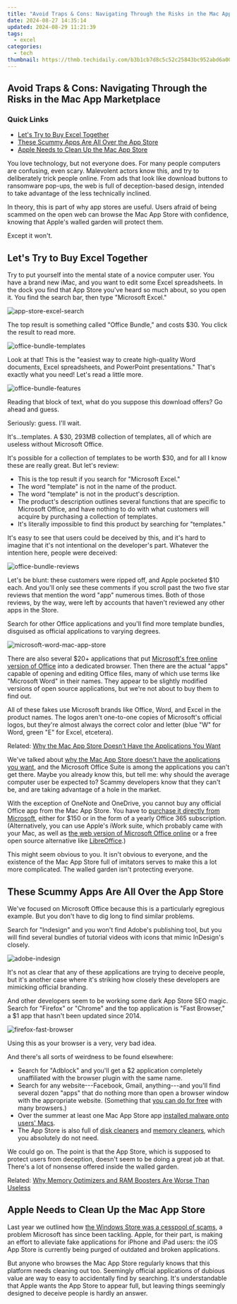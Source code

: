 ```yaml
---
title: "Avoid Traps & Cons: Navigating Through the Risks in the Mac App Marketplace"
date: 2024-08-27 14:35:14
updated: 2024-08-29 11:21:39
tags:
  - excel
categories:
  - tech
thumbnail: https://thmb.techidaily.com/b3b1cb7d8c5c52c25843bc952abd6a00ab0cd811cafc15697aa0c13fd607a950.jpg
---
```


## Avoid Traps & Cons: Navigating Through the Risks in the Mac App Marketplace

### Quick Links

* [Let's Try to Buy Excel Together](https://screen-video-capture.techidaily.com/new-in-2024-revolutionary-methods-for-ipad-audio-logging/)
* [These Scummy Apps Are All Over the App Store](https://ios-unlock.techidaily.com/in-2024-how-to-unlock-iphone-6-plus-without-swiping-up-6-ways-by-drfone-ios/)
* [Apple Needs to Clean Up the Mac App Store](https://unlock-android.techidaily.com/downloading-samfw-frp-tool-30-for-honor-magic-5-lite-by-drfone-android/)

 You love technology, but not everyone does. For many people computers are confusing, even scary. Malevolent actors know this, and try to deliberately trick people online. From ads that look like download buttons to ransomware pop-ups, the web is full of deception-based design, intended to take advantage of the less technically inclined.

 In theory, this is part of why app stores are useful. Users afraid of being scammed on the open web can browse the Mac App Store with confidence, knowing that Apple's walled garden will protect them.

 Except it won't.

##  Let's Try to Buy Excel Together

 Try to put yourself into the mental state of a novice computer user. You have a brand new iMac, and you want to edit some Excel spreadsheets. In the dock you find that App Store you've heard so much about, so you open it. You find the search bar, then type "Microsoft Excel."

![app-store-excel-search](https://static1.howtogeekimages.com/wordpress/wp-content/uploads/2016/11/app-store-excel-search.png) 

 The top result is something called "Office Bundle," and costs $30\. You click the result to read more.

![office-bundle-templates](https://static1.howtogeekimages.com/wordpress/wp-content/uploads/2016/11/office-bundle-templates.png) 

 Look at that! This is the "easiest way to create high-quality Word documents, Excel spreadsheets, and PowerPoint presentations." That's exactly what you need! Let's read a little more.

![office-bundle-features](https://static1.howtogeekimages.com/wordpress/wp-content/uploads/2016/11/office-bundle-features.png) 

 Reading that block of text, what do you suppose this download offers? Go ahead and guess.

 Seriously: guess. I'll wait.

 It's...templates. A $30, 293MB collection of templates, all of which are useless without Microsoft Office.

 It's possible for a collection of templates to be worth $30, and for all I know these are really great. But let's review:

* This is the top result if you search for "Microsoft Excel."
* The word "template" is not in the name of the product.
* The word "template" is not in the product's description.
* The product's description outlines several functions that are specific to Microsoft Office, and have nothing to do with what customers will acquire by purchasing a collection of templates.
* It's literally impossible to find this product by searching for "templates."

 It's easy to see that users could be deceived by this, and it's hard to imagine that it's not intentional on the developer's part. Whatever the intention here, people were deceived:

![office-bundle-reviews](https://static1.howtogeekimages.com/wordpress/wp-content/uploads/2016/11/office-bundle-reviews.png) 

 Let's be blunt: these customers were ripped off, and Apple pocketed $10 each. And you'll only see these comments if you scroll past the two five star reviews that mention the word "app" numerous times. Both of those reviews, by the way, were left by accounts that haven't reviewed any other apps in the Store.

 Search for other Office applications and you'll find more template bundles, disguised as official applications to varying degrees.

![microsoft-word-mac-app-store](https://static1.howtogeekimages.com/wordpress/wp-content/uploads/2016/11/microsoft-word-mac-app-store.png) 

 There are also several $20+ applications that put [Microsoft's free online version of Office](https://instagram-video-files.techidaily.com/updated-in-2024-immortalize-memories-unleash-save-free-magic/) into a dedicated browser. Then there are the actual "apps" capable of opening and editing Office files, many of which use terms like "Microsoft Word" in their names. They appear to be slightly modified versions of open source applications, but we're not about to buy them to find out.

 All of these fakes use Microsoft brands like Office, Word, and Excel in the product names. The logos aren't one-to-one copies of Microsoft's official logos, but they're almost always the correct color and letter (blue "W" for Word, green "E" for Excel, etcetera).

Related: [Why the Mac App Store Doesn’t Have the Applications You Want](https://ai-editing-video.techidaily.com/new-how-to-make-a-tiktok-loop-video/) 

 We've talked about [why the Mac App Store doesn't have the applications you want](https://ai-editing-video.techidaily.com/new-how-to-make-a-tiktok-loop-video/), and the Microsoft Office Suite is among the applications you can't get there. Maybe you already know this, but tell me: why should the average computer user be expected to? Scammy developers know that they can't be, and are taking advantage of a hole in the market.

 With the exception of OneNote and OneDrive, you cannot buy any official Office app from the Mac App Store. You have to [purchase it directly from Microsoft](https://www.microsoftstore.com/store/msusa/en%5FUS/cat/Office-for-Mac/categoryID.69404500), either for $150 or in the form of a yearly Office 365 subscription. (Alternatively, you can use Apple's iWork suite, which probably came with your Mac, as well as [the web version of Microsoft Office online](https://instagram-video-files.techidaily.com/updated-in-2024-immortalize-memories-unleash-save-free-magic/) or a free open source alternative like [LibreOffice](https://www.libreoffice.org/).)

 This might seem obvious to you. It isn't obvious to everyone, and the existence of the Mac App Store full of imitators serves to make this a lot more complicated. The walled garden isn't protecting everyone.

##  These Scummy Apps Are All Over the App Store

 We've focused on Microsoft Office because this is a particularly egregious example. But you don't have to dig long to find similar problems.

 Search for "Indesign" and you won't find Adobe's publishing tool, but you will find several bundles of tutorial videos with icons that mimic InDesign's closely.

![adobe-indesign](https://static1.howtogeekimages.com/wordpress/wp-content/uploads/2016/11/adobe-indesign.png) 

 It's not as clear that any of these applications are trying to deceive people, but it's another case where it's striking how closely these developers are mimicking official branding.

 And other developers seem to be working some dark App Store SEO magic. Search for "Firefox" or "Chrome" and the top application is "Fast Browser," a $1 app that hasn't been updated since 2014.

![firefox-fast-browser](https://static1.howtogeekimages.com/wordpress/wp-content/uploads/2016/11/firefox-fast-browser-1.png) 

 Using this as your browser is a very, very bad idea.

 And there's all sorts of weirdness to be found elsewhere:

* Search for "Adblock" and you'll get a $2 application completely unaffiliated with the browser plugin with the same name.
* Search for any website---Facebook, Gmail, anything---and you'll find several dozen "apps" that do nothing more than open a browser window with the appropriate website. (Something that [you can do for free](https://sound-issues.techidaily.com/fixing-audio-issues-how-to-restore-sounds-in-google-chrome/) with many browsers.)
* Over the summer at least one Mac App Store app [installed malware onto users' Macs](http://fortune.com/2016/07/06/mac-malware-backdoor-app/).
* The App Store is also full of [disk cleaners](https://smart-video-creator.techidaily.com/updated-top-5-best-free-wmv-video-editors/) and [memory cleaners](https://easy-unlock-android.techidaily.com/how-to-fix-oem-unlock-missing-on-realme-by-drfone-android/), which you absolutely do not need.

 We could go on. The point is that the App Store, which is supposed to protect users from deception, doesn't seem to be doing a great job at that. There's a lot of nonsense offered inside the walled garden.

Related: [Why Memory Optimizers and RAM Boosters Are Worse Than Useless](https://win11.techidaily.com/steps-to-fix-windows-control-panel-writable-error/) 

##  Apple Needs to Clean Up the Mac App Store

 Last year we outlined how [the Windows Store was a cesspool of scams](https://facebook-video-files.techidaily.com/updated-2024-approved-instagram-a-comprehensive-guide-to-video-posting/), a problem Microsoft has since been tackling. Apple, for their part, is making an effort to alleviate fake applications for iPhone and iPad users: the iOS App Store is currently being purged of outdated and broken applications.

 But anyone who browses the Mac App Store regularly knows that this platform needs cleaning out too. Seemingly official applications of dubious value are way to easy to accidentally find by searching. It's understandable that Apple wants the App Store to appear full, but leaving things seemingly designed to deceive people is hardly an answer.

<ins class="adsbygoogle"
     style="display:block"
     data-ad-format="autorelaxed"
     data-ad-client="ca-pub-7571918770474297"
     data-ad-slot="1223367746"></ins>



<ins class="adsbygoogle"
     style="display:block"
     data-ad-client="ca-pub-7571918770474297"
     data-ad-slot="8358498916"
     data-ad-format="auto"
     data-full-width-responsive="true"></ins>

